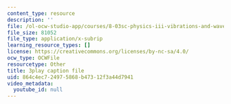 ```yaml
---
content_type: resource
description: ''
file: /ol-ocw-studio-app/courses/8-03sc-physics-iii-vibrations-and-waves-fall-2016/864c4ec724975868b47312f3a44d7941_VGAlyJ7e0IQ.vtt
file_size: 81052
file_type: application/x-subrip
learning_resource_types: []
license: https://creativecommons.org/licenses/by-nc-sa/4.0/
ocw_type: OCWFile
resourcetype: Other
title: 3play caption file
uid: 864c4ec7-2497-5868-b473-12f3a44d7941
video_metadata:
  youtube_id: null
---
```

